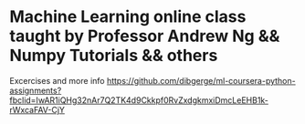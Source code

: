 # Machine Learning online class taught by Professor Andrew Ng && Numpy Tutorials && others

Excercises and more info https://github.com/dibgerge/ml-coursera-python-assignments?fbclid=IwAR1iQHg32nAr7Q2TK4d9Ckkpf0RvZxdgkmxiDmcLeEHB1k-rWxcaFAV-CjY
